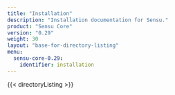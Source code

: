 ```yaml
---
title: "Installation"
description: "Installation documentation for Sensu."
product: "Sensu Core"
version: "0.29"
weight: 30
layout: "base-for-directory-listing"
menu:
  sensu-core-0.29:
    identifier: installation
---
```


{{< directoryListing >}}
